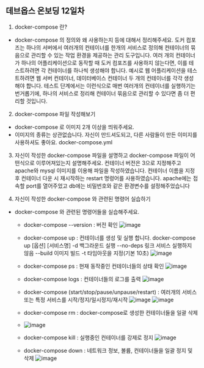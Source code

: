 ## 데브옵스 온보딩 12일차


1. docker-compose 란?
- docker-compose 의 정의와 왜 사용하는지 등에 대해서 정리해주세요.
    도커 컴포즈는 하나의 서버에서 여러개의 컨테이너를 한개의 서비스로 정의해 컨테이너의 묶음으로 관리할 수 있는 작업 환경을 제공하는 관리 도구입니다. 여러 개의 컨테이너가 하나의 어플리케이션으로 동작할 때 도커 컴포즈를 사용하지 않는다면, 이를 테스트하려면 각 컨테이너를 하나씩 생성해야 합니다. 예시로 웹 어플리케이션을 테스트하려면 웹 서버 컨테이너, 데이터베이스 컨테이너 두 개의 컨테이너를 각각 생성해야 합니다. 테스트 단계에서는 이런식으로 매번 여러개의 컨테이너를 실행하기는 번거롭기에, 하나의 서비스로 정리해 컨테이너 묶음으로 관리할 수 있다면 좀 더 편리할 것입니다.

2. docker-compose 파일 작성해보기
- docker-compose 로 이미지 2개 이상을 띄워주세요.
- 이미지의 종류는 상관없습니다. 자신이 만드셔도되고, 다른 사람들이 만든 이미지를 사용하셔도 좋아요.
    docker-compose.yml

3. 자신이 작성한 docker-compose 파일을 설명하고 docker-compose 파일이 어떤식으로 이루어져있는지 설명해주세요.
    컨테이너 버전은 3으로 지정해주고 apache와 mysql 이미지를 이용해 파일을 작성하였습니다. 컨테이너 이름을 지정후 컨테이너 다운 시 재시작하는 restart 명령어를 사용하였습니다. apache에는 접속할 port를 열어주었고 db에는 비밀번호와 같은 환경변수를 설정해주었습니다

4. 자신이 작성한 docker-compose 와 관련된 명령어 실습하기
- docker-compose 와 관련된 명령어들을 실습해주세요.
    - docker-compose --version : 버전 확인
      ![image](https://github.com/GSM-MSG/DevOps-Onboarding/assets/103885741/76b45fc9-ddc4-4eb8-8f3d-6a6cb557501d)

    - docker-compose up : 컨테이너를 생성 및 실행 합니다.
    docker-compose up [옵션] [서비스명]
    -d	백그라운드 실행
    --no-deps	링크 서비스 실행하지 않음
    --build	이미지 빌드
    -t	타임아웃을 지정(기본 10초)
    ![image](https://github.com/GSM-MSG/DevOps-Onboarding/assets/103885741/00cf0865-3850-40db-a834-34b131bf2ec0)

    - docker-compose ps : 현재 동작중인 컨테이너들의 상태 확인
      ![image](https://github.com/GSM-MSG/DevOps-Onboarding/assets/103885741/894394fd-d332-448a-9788-7a27010a9d35)

    - docker-compose logs : 컨테이너들의 로그를 출력
      ![image](https://github.com/GSM-MSG/DevOps-Onboarding/assets/103885741/f8987d6d-2ce5-4508-98e0-2b9111f720ff)

    - docker-compose (start/stop/pause/unpause/restart) : 여러개의 서비스 또는 특정 서비스를 시작/정지/일시정지/재시작
      ![image](https://github.com/GSM-MSG/DevOps-Onboarding/assets/103885741/bcf441f2-fd68-4d0c-816b-e0853e32fa58)
      ![image](https://github.com/GSM-MSG/DevOps-Onboarding/assets/103885741/a16dd550-cecb-441f-8c1f-e592b2b8a7ee)


    - docker-compose rm : docker-compose로 생성한 컨테이너들을 일괄 삭제
    - ![image](https://github.com/GSM-MSG/DevOps-Onboarding/assets/103885741/ba83424a-36e1-4337-94bc-d77aa9a11e5b)

      
    - docker-compose kill : 실행중인 컨테이너를 강제로 정지
      ![image](https://github.com/GSM-MSG/DevOps-Onboarding/assets/103885741/523730ec-162a-4ceb-a23b-e418ce4ef03c)

    - docker-compose down : 네트워크 정보, 볼륨, 컨테이너들을 일괄 정지 및 삭제
      ![image](https://github.com/GSM-MSG/DevOps-Onboarding/assets/103885741/4623372d-9311-4a25-b354-e656bc9b56d5)
